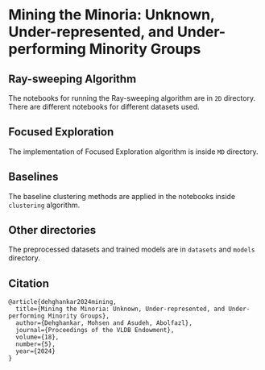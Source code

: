 # Mining the Minoria: Unknown, Under-represented, and Under-performing Minority Groups

## Ray-sweeping Algorithm
The notebooks for running the Ray-sweeping algorithm are in `2D` directory. There are different notebooks for different datasets used.

## Focused Exploration
The implementation of Focused Exploration algorithm is inside `MD` directory.

## Baselines
The baseline clustering methods are applied in the notebooks inside `clustering` algorithm.

## Other directories
The preprocessed datasets and trained models are in `datasets` and `models` directory.

## Citation
```
@article{dehghankar2024mining,
  title={Mining the Minoria: Unknown, Under-represented, and Under-performing Minority Groups},
  author={Dehghankar, Mohsen and Asudeh, Abolfazl},
  journal={Proceedings of the VLDB Endowment},
  volume={18},
  number={5},
  year={2024}
}
```
